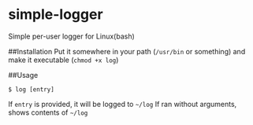 simple-logger
=============

Simple per-user logger for Linux(bash)

##Installation
Put it somewhere in your path (`/usr/bin` or something) and make it executable (`chmod +x log`)

##Usage

	$ log [entry]

If `entry` is provided, it will be logged to `~/log`
If ran without arguments, shows contents of `~/log` 